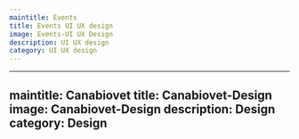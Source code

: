 ```yaml
---
maintitle: Events
title: Events UI UX design
image: Events-UI UX Design
description: UI UX design
category: UI UX design
---
```

---
maintitle: Canabiovet
title: Canabiovet-Design
image: Canabiovet-Design
description: Design
category: Design
---